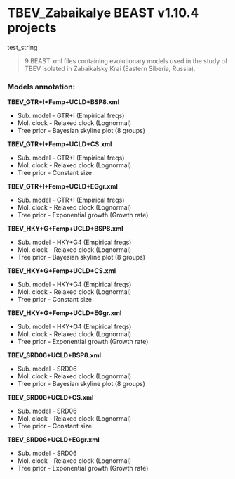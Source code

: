 # TBEV_Zabaikalye BEAST v1.10.4 projects
test_string
>9 BEAST xml files containing evolutionary models used in the study of TBEV isolated in Zabaikalsky Krai (Eastern Siberia, Russia).

### Models annotation:

**TBEV_GTR+I+Femp+UCLD+BSP8.xml**
- Sub. model - GTR+I (Empirical freqs)
- Mol. clock - Relaxed clock (Lognormal)
- Tree prior - Bayesian skyline plot (8 groups)

**TBEV_GTR+I+Femp+UCLD+CS.xml**
- Sub. model - GTR+I (Empirical freqs)
- Mol. clock - Relaxed clock (Lognormal)
- Tree prior - Constant size

**TBEV_GTR+I+Femp+UCLD+EGgr.xml**
- Sub. model - GTR+I (Empirical freqs)
- Mol. clock - Relaxed clock (Lognormal)
- Tree prior - Exponential growth (Growth rate)

**TBEV_HKY+G+Femp+UCLD+BSP8.xml**
- Sub. model - HKY+G4 (Empirical freqs)
- Mol. clock - Relaxed clock (Lognormal)
- Tree prior - Bayesian skyline plot (8 groups)

**TBEV_HKY+G+Femp+UCLD+CS.xml**
- Sub. model - HKY+G4 (Empirical freqs)
- Mol. clock - Relaxed clock (Lognormal)
- Tree prior - Constant size

**TBEV_HKY+G+Femp+UCLD+EGgr.xml**
- Sub. model - HKY+G4 (Empirical freqs)
- Mol. clock - Relaxed clock (Lognormal)
- Tree prior - Exponential growth (Growth rate)

**TBEV_SRD06+UCLD+BSP8.xml**
- Sub. model - SRD06
- Mol. clock - Relaxed clock (Lognormal)
- Tree prior - Bayesian skyline plot (8 groups)

**TBEV_SRD06+UCLD+CS.xml**
- Sub. model - SRD06
- Mol. clock - Relaxed clock (Lognormal)
- Tree prior - Constant size

**TBEV_SRD06+UCLD+EGgr.xml**
- Sub. model - SRD06
- Mol. clock - Relaxed clock (Lognormal)
- Tree prior - Exponential growth (Growth rate)
